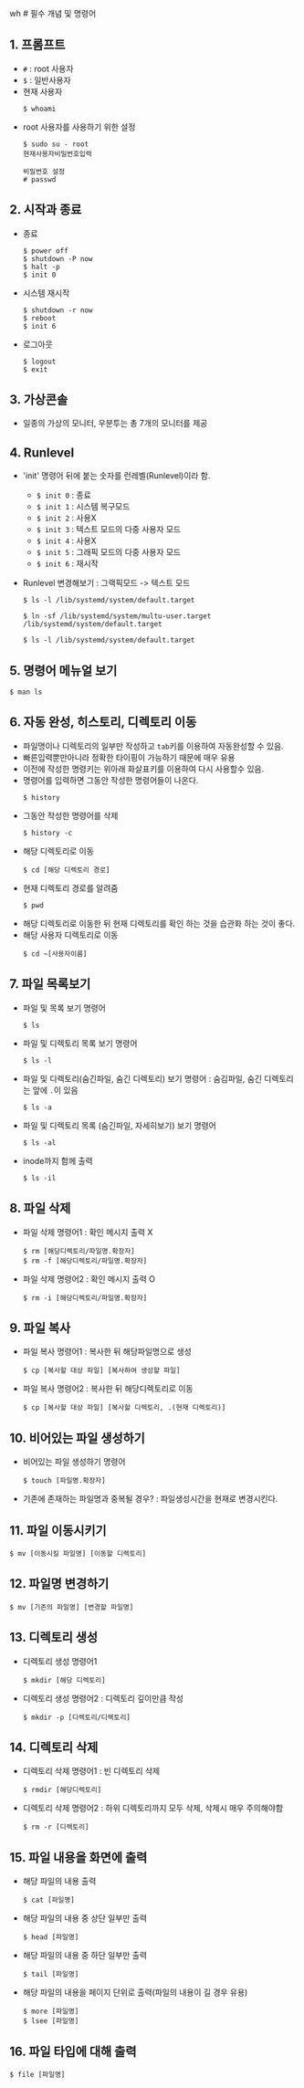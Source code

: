 wh  # 필수 개념 및 명령어

## 1. 프롬프트
- `#` : root 사용자
- `$` : 일반사용자
- 현재 사용자
  ```
  $ whoami
  ```
- root 사용자를 사용하기 위한 설정
  ```
  $ sudo su - root
  현재사용자비밀번호입력

  비밀번호 설정
  # passwd
  ```
  
## 2. 시작과 종료
- 종료
  ```
  $ power off
  $ shutdown -P now
  $ halt -p
  $ init 0
  ```
- 시스템 재시작
  ```
  $ shutdown -r now
  $ reboot
  $ init 6
  ```
- 로그아웃
  ```
  $ logout
  $ exit
  ```

## 3. 가상콘솔
- 일종의 가상의 모니터, 우분투는 총 7개의 모니터를 제공

## 4. Runlevel
- 'init' 명령어 뒤에 붙는 숫자를 런레벨(Runlevel)이라 함.
    - `$ init 0` : 종료
    - `$ init 1` : 시스템 복구모드
    - `$ init 2` : 사용X
    - `$ init 3` : 텍스트 모드의 다중 사용자 모드
    - `$ init 4` : 사용X
    - `$ init 5` : 그래픽 모드의 다중 사용자 모드
    - `$ init 6` : 재시작

- Runlevel 변경해보기 : 그랙픽모드 -> 텍스트 모드
  ```
  $ ls -l /lib/systemd/system/default.target
  ```
  ```
  $ ln -sf /lib/systemd/system/multu-user.target /lib/systemd/system/default.target
  ```
  ```
  $ ls -l /lib/systemd/system/default.target
  ```

## 5. 명령어 메뉴얼 보기
  ```
  $ man ls
  ```

## 6. 자동 완성, 히스토리, 디렉토리 이동
- 파일명이나 디렉토리의 일부만 작성하고 `tab`키를 이용하여 자동완성할 수 있음.
- 빠른입력뿐만아니라 정확한 타이핑이 가능하기 때문에 매우 유용
- 이전에 작성한 명령키는 위아래 화살표키를 이용하여 다시 사용할수 있음.
- 명령어를 입력하면 그동안 작성한 명령어들이 나온다.
  ```
  $ history
  ```
- 그동안 작성한 명령어를 삭제
  ```
  $ history -c
  ```
- 해당 디렉토리로 이동
  ```
  $ cd [해당 디렉토리 경로]
  ```
- 현재 디렉토리 경로를 알려줌
  ```
  $ pwd
  ```
- 해당 디렉토리로 이동한 뒤 현재 디렉토리를 확인 하는 것을 습관화 하는 것이 좋다.
- 해당 사용자 디렉토리로 이동
  ```
  $ cd ~[사용자이름]
  ```

## 7. 파일 목록보기
- 파일 및 목록 보기 명령어
  ```
  $ ls
  ```
- 파일 및 디렉토리 목록 보기 명령어
  ```
  $ ls -l
  ```
- 파일 및 디렉토리(숨긴파일, 숨긴 디렉토리) 보기 명령어 : 숨김파일, 숨긴 디렉토리는 앞에 `.`이 있음
  ```
  $ ls -a
  ```
- 파일 및 디렉토리 목록 (숨긴파일, 자세히보기) 보기 명령어
  ```
  $ ls -al
  ```

- inode까지 함께 출력
  ```
  $ ls -il
  ```

## 8. 파일 삭제
- 파일 삭제 명령어1 : 확인 메시지 출력 X
  ```
  $ rm [해당디렉토리/파일명.확장자]
  $ rm -f [해당디렉토리/파일명.확장자]
  ```
- 파일 삭제 명령어2 : 확인 메시지 출력 O
  ```
  $ rm -i [해당디렉토리/파일명.확장자]
  ```

## 9. 파일 복사
- 파일 복사 명령어1 : 복사한 뒤 해당파일명으로 생성
  ```
  $ cp [복사할 대상 파일] [복사하여 생성할 파일]
  ```
- 파일 복사 명령어2 : 복사한 뒤 해당디렉토리로 이동
  ```
  $ cp [복사할 대상 파일] [복사할 디렉토리, .(현재 디렉토리)]
  ```

## 10. 비어있는 파일 생성하기
- 비어있는 파일 생성하기 명령어
  ```
  $ touch [파일명.확장자]
  ```
- 기존에 존재하는 파일명과 중복될 경우? : 파일생성시간을 현재로 변경시킨다.

## 11. 파일 이동시키기
  ```
  $ mv [이동시킬 파일명] [이동할 디렉토리]
  ```

## 12. 파일명 변경하기
  ```
  $ mv [기존의 파일명] [변경할 파일명]
  ```

## 13. 디렉토리 생성
- 디렉토리 생성 명령어1
  ```
  $ mkdir [해당 디렉토리]
  ```
- 디렉토리 생성 명령어2 : 디렉토리 깊이만큼 작성
  ```
  $ mkdir -p [디렉토리/디렉토리]
  ```

## 14. 디렉토리 삭제
- 디렉토리 삭제 명령어1 : 빈 디렉토리 삭제
  ```
  $ rmdir [해당디렉토리]
  ```
- 디렉토리 삭제 명령어2 : 하위 디렉토리까지 모두 삭제, 삭제시 매우 주의해야함
  ```
  $ rm -r [디렉토리]
  ```

## 15. 파일 내용을 화면에 출력
- 해당 파일의 내용 출력
  ```
  $ cat [파일명]
  ```
- 해당 파일의 내용 중 상단 일부만 출력
  ```
  $ head [파일명]
  ```
- 해당 파일의 내용 중 하단 일부만 출력
  ```
  $ tail [파일명]
  ```
- 해당 파일의 내용을 페이지 단위로 출력(파일의 내용이 길 경우 유용)
  ```
  $ more [파일명]
  $ lsee [파일명]
  ```
## 16. 파일 타입에 대해 출력
  ```
  $ file [파일명]
  ```
